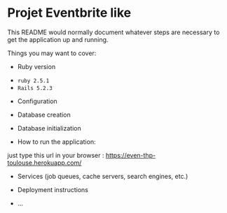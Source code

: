 # Projet Eventbrite like

This README would normally document whatever steps are necessary to get the
application up and running.

Things you may want to cover:

* Ruby version
- ```ruby 2.5.1 ```
- ```Rails 5.2.3``` 

* Configuration

* Database creation

* Database initialization

* How to run the application:

just type this url in your browser :
https://even-thp-toulouse.herokuapp.com/

* Services (job queues, cache servers, search engines, etc.)

* Deployment instructions

* ...
